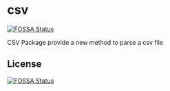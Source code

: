 # csv
[![FOSSA Status](https://app.fossa.com/api/projects/git%2Bgithub.com%2Fgofast-pkg%2Fcsv.svg?type=shield)](https://app.fossa.com/projects/git%2Bgithub.com%2Fgofast-pkg%2Fcsv?ref=badge_shield)

CSV Package provide a new method to parse a csv file


## License
[![FOSSA Status](https://app.fossa.com/api/projects/git%2Bgithub.com%2Fgofast-pkg%2Fcsv.svg?type=large)](https://app.fossa.com/projects/git%2Bgithub.com%2Fgofast-pkg%2Fcsv?ref=badge_large)